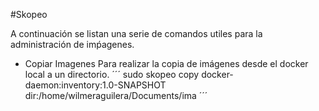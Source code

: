 #Skopeo

A continuación se listan una serie de comandos utiles para la administración de imṕagenes.

- Copiar Imagenes
Para realizar la copia de imágenes desde el docker local a un directorio.
´´´
sudo skopeo copy docker-daemon:inventory:1.0-SNAPSHOT dir:/home/wilmeraguilera/Documents/ima
´´´
